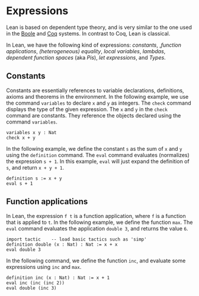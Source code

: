 # Expressions

Lean is based on dependent type theory, and is very similar to the one
used in the [Boole](https://github.com/avigad/boole) and
[Coq](http://coq.inria.fr/) systems.  In contrast to Coq, Lean is
classical.

In Lean, we have the following kind of expressions: _constants_,
,_function applications_, _(heterogeneous) equality_, _local variables_,
_lambdas_, _dependent function spaces_ (aka _Pis_), _let expressions_,
and _Types_.

## Constants

Constants are essentially references to variable declarations, definitions, axioms and theorems in the
environment. In the following example, we use the command `variables` to declare `x` and `y` as integers.
The `check` command displays the type of the given expression. The `x` and `y` in the `check` command
are constants. They reference the objects declared using the command `variables`.

```lean
variables x y : Nat
check x + y
```

In the following example, we define the constant `s` as the sum of `x` and `y` using the `definition` command.
The `eval` command evaluates (normalizes) the expression `s + 1`. In this example, `eval` will just expand
the definition of `s`, and return `x + y + 1`.

```lean
definition s := x + y
eval s + 1
```

## Function applications

In Lean, the expression `f t` is a function application, where `f` is a function that is applied to `t`.
In the following example, we define the function `max`. The `eval` command evaluates the application `double 3`,
and returns the value `6`.

```lean
import tactic    -- load basic tactics such as 'simp'
definition double (x : Nat) : Nat := x + x
eval double 3
```

In the following command, we define the function `inc`, and evaluate some expressions using `inc` and `max`.

```lean
definition inc (x : Nat) : Nat := x + 1
eval inc (inc (inc 2))
eval double (inc 3)
```
